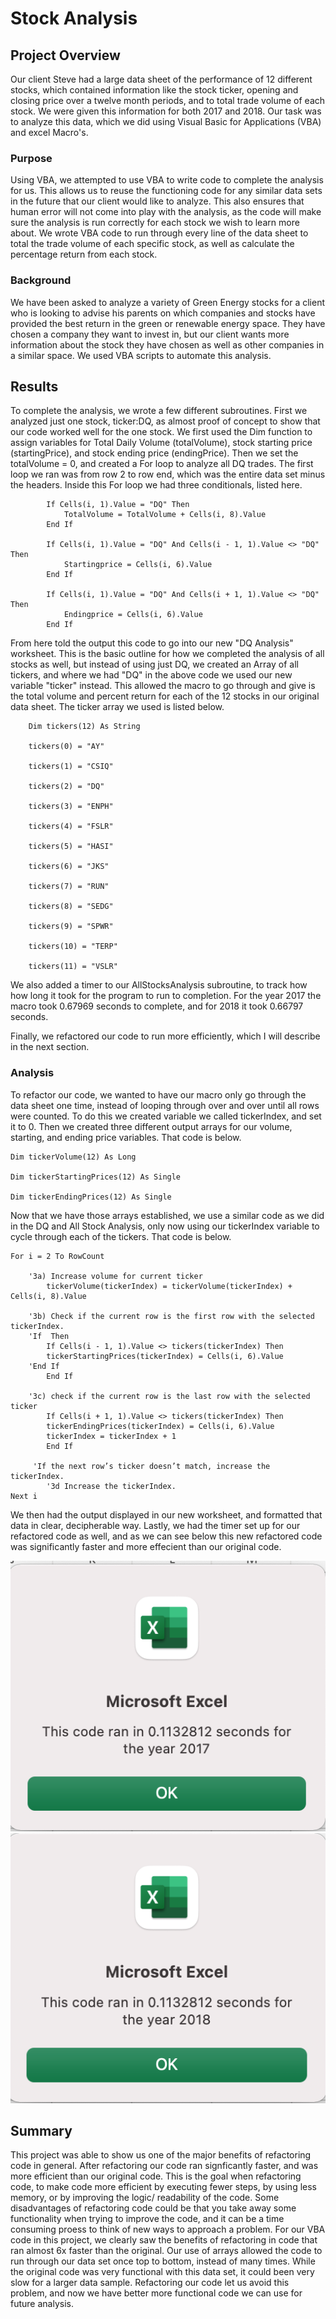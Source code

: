 # Stock Analysis

## Project Overview
Our client Steve had a large data sheet of the performance of 12 different stocks, which contained information like the stock ticker, opening and closing price over a twelve month periods, and to total trade volume of each stock. We were given this information for both 2017 and 2018. Our task was to analyze this data, which we did using Visual Basic for Applications (VBA) and excel Macro's.
### Purpose
Using VBA, we attempted to use VBA to write code to complete the analysis for us. This allows us to reuse the functioning code for any similar data sets in the future that our client would like to analyze. This also ensures that human error will not come into play with the analysis, as the code will make sure the analysis is run correctly for each stock we wish to learn more about. We wrote VBA code to run through every line of the data sheet to total the trade volume of each specific stock, as well as calculate the percentage return from each stock.
### Background
We have been asked to analyze a variety of Green Energy stocks for a client who is looking to advise his parents on which companies and stocks have provided the best return in the green or renewable energy space. They have chosen a company they want to invest in, but our client wants more information about the stock they have chosen as well as other companies in a similar space. We used VBA scripts to automate this analysis. 
## Results
To complete the analysis, we wrote a few different subroutines. First we analyzed just one stock, ticker:DQ, as almost proof of concept to show that our code worked well for the one stock. We first used the Dim function to assign variables for Total Daily Volume (totalVolume), stock starting price (startingPrice), and stock ending price (endingPrice). Then we set the totalVolume = 0, and created a For loop to analyze all DQ trades. The first loop we ran was from row 2 to row end, which was the entire data set minus the headers. Inside this For loop we had three conditionals, listed here.

            If Cells(i, 1).Value = "DQ" Then
                TotalVolume = TotalVolume + Cells(i, 8).Value
            End If

            If Cells(i, 1).Value = "DQ" And Cells(i - 1, 1).Value <> "DQ" Then
                Startingprice = Cells(i, 6).Value
            End If

            If Cells(i, 1).Value = "DQ" And Cells(i + 1, 1).Value <> "DQ" Then
                Endingprice = Cells(i, 6).Value
            End If
From here told the output this code to go into our new "DQ Analysis" worksheet. This is the basic outline for how we completed the analysis of all stocks as well, but instead of using just DQ, we created an Array of all tickers, and where we had "DQ" in the above code we used our new variable "ticker" instead. This allowed the macro to go through and give is the total volume and percent return for each of the 12 stocks in our original data sheet. The ticker array we used is listed below.

        Dim tickers(12) As String

        tickers(0) = "AY"

        tickers(1) = "CSIQ"

        tickers(2) = "DQ"

        tickers(3) = "ENPH"

        tickers(4) = "FSLR"

        tickers(5) = "HASI"

        tickers(6) = "JKS"

        tickers(7) = "RUN"

        tickers(8) = "SEDG"

        tickers(9) = "SPWR"

        tickers(10) = "TERP"

        tickers(11) = "VSLR"

We also added a timer to our AllStocksAnalysis subroutine, to track how how long it took for the program to run to completion. For the year 2017 the macro took 0.67969 seconds to complete, and for 2018 it took 0.66797 seconds.

Finally, we refactored our code to run more efficiently, which I will describe in the next section.
### Analysis
To refactor our code, we wanted to have our macro only go through the data sheet one time, instead of looping through over and over until all rows were counted. To do this we created variable we called tickerIndex, and set it to 0. Then we created three different output arrays for our volume, starting, and ending price variables. That code is below.

    Dim tickerVolume(12) As Long

    Dim tickerStartingPrices(12) As Single

    Dim tickerEndingPrices(12) As Single

Now that we have those arrays established, we use a similar code as we did in the DQ and All Stock Analysis, only now using our tickerIndex variable to cycle through each of the tickers. That code is below.

    For i = 2 To RowCount

        '3a) Increase volume for current ticker
            tickerVolume(tickerIndex) = tickerVolume(tickerIndex) + Cells(i, 8).Value
        
        '3b) Check if the current row is the first row with the selected tickerIndex.
        'If  Then
            If Cells(i - 1, 1).Value <> tickers(tickerIndex) Then
            tickerStartingPrices(tickerIndex) = Cells(i, 6).Value
        'End If
            End If

        '3c) check if the current row is the last row with the selected ticker
            If Cells(i + 1, 1).Value <> tickers(tickerIndex) Then
            tickerEndingPrices(tickerIndex) = Cells(i, 6).Value
            tickerIndex = tickerIndex + 1
            End If

         'If the next row’s ticker doesn’t match, increase the tickerIndex.
            '3d Increase the tickerIndex.
    Next i

We then had the output displayed in our new worksheet, and formatted that data in clear, decipherable way. Lastly, we had the timer set up for our refactored code as well, and as we can see below this new refactored code was significantly faster and more effecient than our original code.

<img src=Resources/VBA_Challenge_2017.png>
<img src=Resources/VBA_Challenge_2018.png>

## Summary
This project was able to show us one of the major benefits of refactoring code in general. After refactoring our code ran signficantly faster, and was more efficient than our original code. This is the goal when refactoring code, to make code more efficient by executing fewer steps, by using less memory, or by improving the logic/ readability of the code. Some disadvantages of refactoring code could be that you take away some functionality when trying to improve the code, and it can be a time consuming proess to think of new ways to approach a problem. For our VBA code in this project, we clearly saw the benefits of refactoring in code that ran almost 6x faster than the original. Our use of arrays allowed the code to run through our data set once top to bottom, instead of many times. While the original code was very functional with this data set, it could been very slow for a larger data sample. Refactoring our code let us avoid this problem, and now we have better  more functional code we can use for future analysis.
